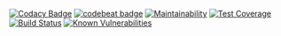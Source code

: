 [![Codacy Badge](https://api.codacy.com/project/badge/Grade/adabd70208404671bde2a54631bd56cb)](https://www.codacy.com/manual/IncPlusPlus/bigtoolbox-io?utm_source=github.com&amp;utm_medium=referral&amp;utm_content=IncPlusPlus/bigtoolbox-io&amp;utm_campaign=Badge_Grade)
[![codebeat badge](https://codebeat.co/badges/cd58f469-f95d-4585-a670-57e7a390a0f9)](https://codebeat.co/projects/github-com-incplusplus-bigtoolbox-io-master)
[![Maintainability](https://api.codeclimate.com/v1/badges/ae2d582b81955cd5a42d/maintainability)](https://codeclimate.com/github/IncPlusPlus/bigtoolbox-io/maintainability)
[![Test Coverage](https://api.codeclimate.com/v1/badges/ae2d582b81955cd5a42d/test_coverage)](https://codeclimate.com/github/IncPlusPlus/bigtoolbox-io/test_coverage)
[![Build Status](https://travis-ci.com/IncPlusPlus/bigtoolbox-io.svg?branch=master)](https://travis-ci.com/IncPlusPlus/bigtoolbox-io)
[![Known Vulnerabilities](https://snyk.io//test/github/IncPlusPlus/bigtoolbox-io/badge.svg?targetFile=pom.xml)](https://snyk.io//test/github/IncPlusPlus/bigtoolbox-io?targetFile=pom.xml)